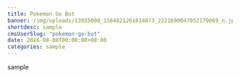 ```yaml
---
title: Pokemon Go Bot
banner: /img/uploads/13935090_1584821261814873_2221690047052179069_n.jpg
shortdesc: sample
cmsUserSlug: "pokemon-go-bot"
date: 2016-08-08T00:00:00+08:00
categories: sample
---
```


sample